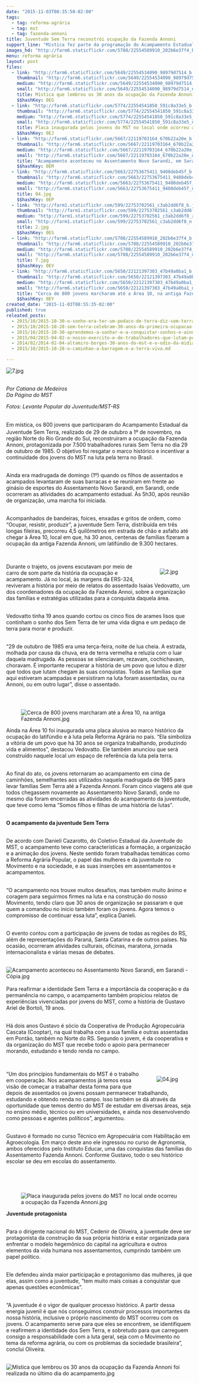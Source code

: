 ```yaml
---
date: "2015-11-03T08:35:50-02:00"
tags:
  - tag: reforma-agrária
  - tag: mst
  - tag: fazenda-annoni
title: Juventude Sem Terra reconstrói ocupação da Fazenda Annoni
support_line: "Mística fez parte da programação do Acampamento Estadual da Juventude Sem Terra, realizado de 29 de outubro a 1º de novembro, no RS."
images_hd: "http://farm6.staticflickr.com/5708/22554589910_202b6e37f4_b.jpg"
menu: reforma agrária
layout: post
files:
  - link: "http://farm6.staticflickr.com/5649/22554534090_98979d7514_b.jpg"
    thumbnail: "http://farm6.staticflickr.com/5649/22554534090_98979d7514_t.jpg"
    medium: "http://farm6.staticflickr.com/5649/22554534090_98979d7514_z.jpg"
    small: "http://farm6.staticflickr.com/5649/22554534090_98979d7514_n.jpg"
    title: Mística que lembrou os 30 anos da ocupação da Fazenda Annoni foi realizada no último dia do acampamento.jpg
    $$hashKey: 0EG
  - link: "http://farm6.staticflickr.com/5774/22554541850_591c8a33e5_b.jpg"
    thumbnail: "http://farm6.staticflickr.com/5774/22554541850_591c8a33e5_t.jpg"
    medium: "http://farm6.staticflickr.com/5774/22554541850_591c8a33e5_z.jpg"
    small: "http://farm6.staticflickr.com/5774/22554541850_591c8a33e5_n.jpg"
    title: Placa inaugurada pelos jovens do MST no local onde ocorreu a ocupação da Fazenda Annoni.jpg
    $$hashKey: 0EJ
  - link: "http://farm6.staticflickr.com/5667/22119703164_670b22a20e_b.jpg"
    thumbnail: "http://farm6.staticflickr.com/5667/22119703164_670b22a20e_t.jpg"
    medium: "http://farm6.staticflickr.com/5667/22119703164_670b22a20e_z.jpg"
    small: "http://farm6.staticflickr.com/5667/22119703164_670b22a20e_n.jpg"
    title: "Acampamento aconteceu no Assentamento Novo Sarandi, em Sarandi - Cópia.jpg"
    $$hashKey: 0EM
  - link: "http://farm6.staticflickr.com/5663/22753675411_9408deb45f_b.jpg"
    thumbnail: "http://farm6.staticflickr.com/5663/22753675411_9408deb45f_t.jpg"
    medium: "http://farm6.staticflickr.com/5663/22753675411_9408deb45f_z.jpg"
    small: "http://farm6.staticflickr.com/5663/22753675411_9408deb45f_n.jpg"
    title: 04.jpg
    $$hashKey: 0EP
  - link: "http://farm1.staticflickr.com/599/22753702561_c3ab2dd6f8_b.jpg"
    thumbnail: "http://farm1.staticflickr.com/599/22753702561_c3ab2dd6f8_t.jpg"
    medium: "http://farm1.staticflickr.com/599/22753702561_c3ab2dd6f8_z.jpg"
    small: "http://farm1.staticflickr.com/599/22753702561_c3ab2dd6f8_n.jpg"
    title: 2.jpg
    $$hashKey: 0ES
  - link: "http://farm6.staticflickr.com/5708/22554589910_202b6e37f4_b.jpg"
    thumbnail: "http://farm6.staticflickr.com/5708/22554589910_202b6e37f4_t.jpg"
    medium: "http://farm6.staticflickr.com/5708/22554589910_202b6e37f4_z.jpg"
    small: "http://farm6.staticflickr.com/5708/22554589910_202b6e37f4_n.jpg"
    title: 7.jpg
    $$hashKey: 0EV
  - link: "http://farm6.staticflickr.com/5650/22121397303_47b49a0ba1_b.jpg"
    thumbnail: "http://farm6.staticflickr.com/5650/22121397303_47b49a0ba1_t.jpg"
    medium: "http://farm6.staticflickr.com/5650/22121397303_47b49a0ba1_z.jpg"
    small: "http://farm6.staticflickr.com/5650/22121397303_47b49a0ba1_n.jpg"
    title: "Cerca de 800 jovens marcharam até a Área 10, na antiga Fazenda Annoni.jpg"
    $$hashKey: 0EY
created_date: "2015-11-03T08:55:35-02:00"
published: true
releated_posts:
  - 2015/10/2015-10-30-o-sonho-era-ter-um-pedaco-de-terra-diz-sem-terra-sobre-a-primeira-ocupacao-do-mst.md
  - 2015/10/2015-10-28-sem-terra-celebram-30-anos-da-primeira-ocupacao-realizada-pelo-mst-no-rs.md
  - 2015/10/2015-10-30-aprendemos-a-sonhar-e-a-conquistar-sonhos-e-ainda-sonhamos-com-o-socialismo-afirma-sem-terra-sobre-a-1-ocupacao-do-mst.md
  - 2015/04/2015-04-02-o-nosso-exercito-e-de-trabalhadores-que-lutam-pela-terra-diz-coordenador-do-mst.md
  - 2014/02/2014-02-04-altamiro-borges-30-anos-do-mst-e-o-odio-da-midia.md
  - 2015/10/2015-10-28-o-caminhao-a-barragem-e-a-terra-viva.md

---
```

<p><img alt="7.jpg" src="http://farm6.staticflickr.com/5708/22554589910_202b6e37f4_b.jpg" /></p>

<p><br />
<em>Por&nbsp;Catiana de Medeiros<br />
Da P&aacute;gina do MST</em></p>

<p><em>Fotos: Levante Popular da Juventude/MST-RS</em></p>

<p><br />
<span style="line-height: 20.8px;">Em m&iacute;stica, o</span>s 800 jovens que participaram do Acampamento Estadual da Juventude Sem Terra, realizado de 29 de outubro a 1&ordm; de novembro, na regi&atilde;o Norte do Rio Grande do Sul, reconstru&iacute;ram a ocupa&ccedil;&atilde;o da Fazenda Annoni, protagonizada por 7.500 trabalhadores rurais Sem Terra no dia 29 de outubro de 1985. O objetivo foi resgatar o marco hist&oacute;rico e incentivar a continuidade dos jovens do MST na luta pela terra no Brasil.</p>

<p><br />
Ainda era madrugada de&nbsp;domingo (1&ordm;) quando os filhos de assentados e acampados levantaram de suas barracas e se reuniram em frente ao gin&aacute;sio de esportes do Assentamento Novo Sarandi, em Sarandi, onde ocorreram as atividades do acampamento estadual. &Agrave;s 5h30, ap&oacute;s reuni&atilde;o de organiza&ccedil;&atilde;o, uma marcha foi iniciada.</p>

<p><br />
Acompanhados de bandeiras, foices, enxadas e gritos de ordem, como &ldquo;Ocupar, resistir, produzir&rdquo;, a juventude Sem Terra, distribu&iacute;da em tr&ecirc;s longas fileiras, precorreu 4,5 quil&ocirc;metros em estrada de ch&atilde;o e asfalto at&eacute; chegar &agrave; &Aacute;rea 10, local em que, h&aacute; 30 anos, centenas de fam&iacute;lias fizeram a ocupa&ccedil;&atilde;o da antiga Fazenda Annoni, um latif&uacute;ndio de 9.300 hectares.</p>

<p>&nbsp;</p>

<figure class="image" style="float:right"><img alt="2.jpg" src="http://farm1.staticflickr.com/599/22753702561_c3ab2dd6f8_b.jpg" />
<figcaption></figcaption>
</figure>

<p>Durante o trajeto, os jovens escutavam por meio de carro de som parte da hist&oacute;ria da ocupa&ccedil;&atilde;o e acampamento. J&aacute; no local, &agrave;s margens da ERS-324, reviveram a hist&oacute;ria por meio de relatos do assentado Isa&iacute;as Vedovatto, um dos coordenadores da ocupa&ccedil;&atilde;o da Fazenda Annoi, sobre a organiza&ccedil;&atilde;o das fam&iacute;lias e estrat&eacute;gias utilizadas para a conquista daquela &aacute;rea.</p>

<p><br />
Vedovatto tinha 19 anos quando cortou os cinco fios de arames lisos que continham o sonho dos Sem Terra de ter uma vida digna e um peda&ccedil;o de terra para morar e produzir.</p>

<p><br />
&ldquo;29 de outubro de 1985 era uma ter&ccedil;a-feira, noite de lua cheia. A estrada, molhada por causa da chuva, era de terra vermelha e reluzia com o luar daquela madrugada. As pessoas se silenciavam, rezavam, cochichavam, choravam. &Eacute; importante recuperar a hist&oacute;ria de um povo que lutou e dizer que todos que lutam chegam &agrave;s suas conquistas. Todas as fam&iacute;lias que aqui estiveram acampadas e persistiram na luta foram assentadas, ou na Annoni, ou em outro lugar&rdquo;, disse o assentado.</p>

<p>&nbsp;</p>

<figure class="image" style="float:left"><img alt="Cerca de 800 jovens marcharam até a Área 10, na antiga Fazenda Annoni.jpg" src="http://farm6.staticflickr.com/5650/22121397303_47b49a0ba1_b.jpg" />
<figcaption></figcaption>
</figure>

<p>Ainda na &Aacute;rea 10 foi inaugurada uma placa alusiva ao marco hist&oacute;rico da ocupa&ccedil;&atilde;o do latif&uacute;ndio e &agrave; luta pela Reforma Agr&aacute;ria no pa&iacute;s. &ldquo;Ela simboliza a vit&oacute;ria de um povo que h&aacute; 30 anos se organiza trabalhando, produzindo vida e alimentos&rdquo;, destacou Vedovatto. Ele tamb&eacute;m anunciou que ser&aacute; constru&iacute;do naquele local um espa&ccedil;o de refer&ecirc;ncia da luta pela terra.</p>

<p><br />
Ao final do ato, os jovens retornaram ao acampamento em cima de caminh&otilde;es, semelhantes aos utilizados naquela madrugada de 1985 para levar fam&iacute;lias Sem Terra at&eacute; a Fazenda Annoni. Foram cinco viagens at&eacute; que todos chegassem novamente ao Assentamento Novo Sarandi, onde no mesmo dia foram encerradas as atividades do acampamento da juventude, que teve como lema &ldquo;Somos filhos e filhas de uma hist&oacute;ria de lutas&rdquo;.</p>

<p><br />
<strong>O acampamento da juventude Sem Terra</strong></p>

<p><br />
De acordo com Danieli Cazarotto, do Coletivo Estadual da Juventude do MST, o acampamento teve como caracter&iacute;sticas a forma&ccedil;&atilde;o, a organiza&ccedil;&atilde;o e a anima&ccedil;&atilde;o dos jovens. Neste sentido foram trabalhadas tem&aacute;ticas como a Reforma Agr&aacute;ria Popular, o papel das mulheres e da juventude no Movimento e na sociedade, e as suas inser&ccedil;&otilde;es em assentamentos e acampamentos.</p>

<p><br />
&ldquo;O acampamento nos trouxe muitos desafios, mas tamb&eacute;m muito &acirc;nimo e coragem para seguirmos firmes na luta e na constru&ccedil;&atilde;o do nosso Movimento, tendo claro que 30 anos de organiza&ccedil;&atilde;o se passaram e que quem a comandou no in&iacute;cio tamb&eacute;m foram os jovens. Agora temos o compromisso de continuar essa luta&rdquo;, explica Danieli.</p>

<p><br />
O evento contou com a participa&ccedil;&atilde;o de jovens de todas as regi&otilde;es do RS, al&eacute;m de representa&ccedil;&otilde;es do Paran&aacute;, Santa Catarina e de outros pa&iacute;ses. Na ocasi&atilde;o, ocorreram atividades culturais, oficinas, maratona, jornada internacionalista e v&aacute;rias mesas de debates.<br />
&nbsp;</p>

<p><img alt="Acampamento aconteceu no Assentamento Novo Sarandi, em Sarandi - Cópia.jpg" src="http://farm6.staticflickr.com/5667/22119703164_670b22a20e_b.jpg" /><br />
<br />
Para reafirmar a identidade Sem Terra e a import&acirc;ncia da coopera&ccedil;&atilde;o e da perman&ecirc;ncia no campo, o acampamento tamb&eacute;m propiciou relatos de experi&ecirc;ncias vivenciadas por jovens do MST, como a hist&oacute;ria de Gustavo Ariel de Bortoli, 19 anos.</p>

<p><br />
H&aacute; dois anos Gustavo &eacute; s&oacute;cio da Cooperativa de Produ&ccedil;&atilde;o Agropecu&aacute;ria Cascata (Cooptar), na qual trabalha com a sua fam&iacute;lia e outras assentadas em Pont&atilde;o, tamb&eacute;m no Norte do RS. Segundo o jovem, &eacute; da cooperativa e da organiza&ccedil;&atilde;o do MST que recebe todo o apoio para permanecer morando, estudando e tendo renda no campo.</p>

<p>&nbsp;</p>

<figure class="image" style="float:right"><img alt="04.jpg" src="http://farm6.staticflickr.com/5663/22753675411_9408deb45f_b.jpg" />
<figcaption></figcaption>
</figure>

<p>&ldquo;Um dos princ&iacute;pios fundamentais do MST &eacute; o trabalho em coopera&ccedil;&atilde;o. Nos acampamentos j&aacute; temos essa vis&atilde;o de come&ccedil;ar a trabalhar desta forma para que depois de assentados os jovens possam permanecer trabalhando, estudando e obtendo renda no campo. Isso tamb&eacute;m se d&aacute; atrav&eacute;s da oportunidade que temos dentro do MST de estudar em diversas &aacute;reas, seja no ensino m&eacute;dio, t&eacute;cnico ou em universidades, e ainda nos desenvolvendo como pessoas e agentes pol&iacute;ticos&rdquo;, argumentou.</p>

<p><br />
Gustavo &eacute; formado no curso T&eacute;cnico em Agropecu&aacute;ria com Habilita&ccedil;&atilde;o em Agroecologia. Em mar&ccedil;o deste ano ele ingressou no curso de Agronomia, ambos oferecidos pelo Instituto Educar, uma das conquistas das fam&iacute;lias do Assentamento Fazenda Annoni. Conforme Gustavo, todo o seu hist&oacute;rico escolar se deu em escolas do assentamento.</p>

<p><br />
&nbsp;</p>

<figure class="image" style="float:left"><img alt="Placa inaugurada pelos jovens do MST no local onde ocorreu a ocupação da Fazenda Annoni.jpg" src="http://farm6.staticflickr.com/5774/22554541850_591c8a33e5_b.jpg" />
<figcaption></figcaption>
</figure>

<p><strong>Juventude protagonista</strong></p>

<p><br />
Para o dirigente nacional do MST, Cedenir de Oliveira, a juventude deve ser protagonista da constru&ccedil;&atilde;o da sua pr&oacute;pria hist&oacute;ria e estar organizada para enfrentar o modelo hegem&ocirc;nico do capital na agricultura e outros elementos da vida humana nos assentamentos, cumprindo tamb&eacute;m um papel pol&iacute;tico.</p>

<p><br />
Ele defendeu ainda maior participa&ccedil;&atilde;o e protagonismo das mulheres, j&aacute; que elas, assim como a juventude, &ldquo;tem muito mais coisas a conquistar que apenas quest&otilde;es econ&ocirc;micas&rdquo;.</p>

<p><br />
&ldquo;A juventude &eacute; o vigor de qualquer processo hist&oacute;rico. A partir dessa energia juvenil &eacute; que n&oacute;s conseguimos construir processos importantes da nossa hist&oacute;ria, inclusive o pr&oacute;prio nascimento do MST ocorreu com os jovens. O&nbsp;acampamento serve para que eles se encontrem, se identifiquem e reafirmem a identidade dos Sem Terra, e sobretudo para que carreguem consigo a responsabilidade com a luta geral, seja com o Movimento no tema da reforma agr&aacute;ria, ou com os problemas da sociedade brasileira&rdquo;, conclui Oliveira.<br />
&nbsp;</p>

<p><img alt="Mística que lembrou os 30 anos da ocupação da Fazenda Annoni foi realizada no último dia do acampamento.jpg" src="http://farm6.staticflickr.com/5649/22554534090_98979d7514_b.jpg" /></p>
